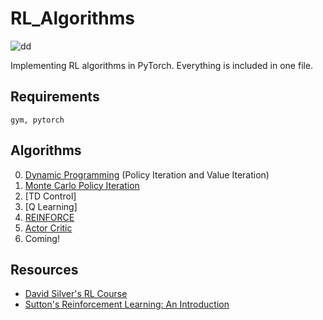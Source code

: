 # RL_Algorithms
![dd](https://dv-website.s3.amazonaws.com/uploads/2018/06/pg_fundDRL_062718.png)

Implementing RL algorithms in PyTorch. Everything is included in one file.

## Requirements
```
gym, pytorch
```

## Algorithms
0. [Dynamic Programming](https://github.com/dykim1222/RL_Algorithms/tree/master/dynamic_programming) (Policy Iteration and Value Iteration)
1. [Monte Carlo Policy Iteration](https://github.com/dykim1222/RL_Algorithms/tree/master/monte_carlo_policy_iteration)
2. [TD Control]
3. [Q Learning]
4. [REINFORCE](https://github.com/dykim1222/RL_Algorithms/tree/master/reinforce)
5. [Actor Critic](https://github.com/dykim1222/RL_Algorithms/tree/master/actor_critic)
6. Coming!

## Resources
* [David Silver's RL Course](http://www0.cs.ucl.ac.uk/staff/d.silver/web/Teaching.html)
* [Sutton's Reinforcement Learning: An Introduction](http://incompleteideas.net/book/the-book-2nd.html)
